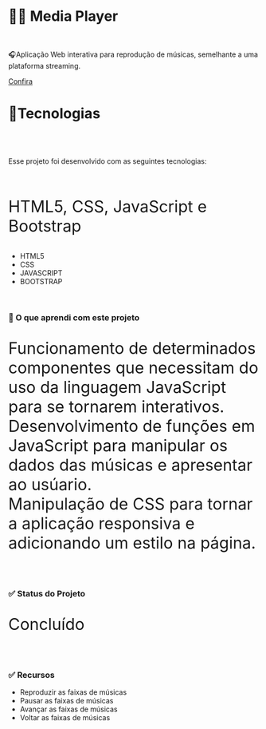 # 👨‍💻 Media Player
<br>
  <p>🎧Aplicação Web interativa para reprodução de músicas, semelhante a uma plataforma streaming.</p>
    <a href="https://sun-music.netlify.app">Confira</a>
  <br>
<div>
  <h1>🚀Tecnologias<h1>
</div>
  <br>  
    <p>Esse projeto foi desenvolvido com as seguintes tecnologias:</p>
<br>  
  <p style="font-size:2rem;">HTML5, CSS, JavaScript e Bootstrap</p>
    <ul>
      <li>HTML5</li>
      <li>CSS</li>
      <li>JAVASCRIPT</li>
      <li>BOOTSTRAP</li>
    </ul>
<br>
<div>
  <h3>🦾 O que aprendi com este projeto</h3>
  <p style="font-size:2rem;">Funcionamento de determinados componentes que necessitam do uso da linguagem JavaScript para se tornarem interativos.<br>
    Desenvolvimento de funções em JavaScript para manipular os dados das músicas e apresentar ao usúario.<br>
    Manipulação de CSS para tornar a aplicação responsiva e adicionando um estilo na página.
  </p>
</div>
    <br>
<div>
<h3>✅ Status do Projeto</h3>
  <p style="font-size:2rem;">Concluído</p>
</div>
    <br>
<div>
  <h3>✅ Recursos</h3>
  <ul>
    <li>Reproduzir as faixas de músicas</li>
    <li>Pausar as faixas de músicas</li>
    <li>Avançar as faixas de músicas</li>
    <li>Voltar as faixas de músicas</li>
  </ul>
  <p style"font-size:2rem;"></p>
</div>
